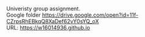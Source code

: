 Univeristy group assignment.<br />
Google folder https://drive.google.com/open?id=11f-CZrpsRhEBkqQ8XaDef62vY0sYQ_oX<br />
URL: https://w16014936.github.io
